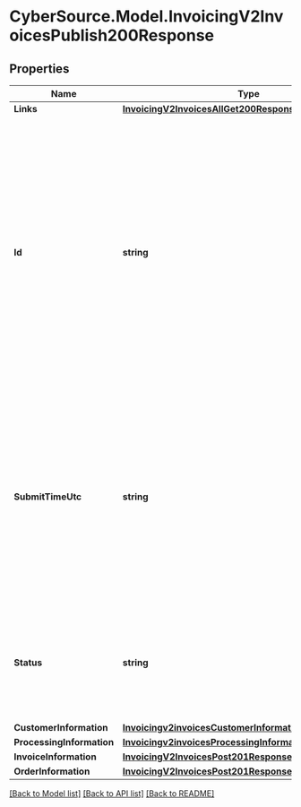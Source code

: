 # CyberSource.Model.InvoicingV2InvoicesPublish200Response
## Properties

Name | Type | Description | Notes
------------ | ------------- | ------------- | -------------
**Links** | [**InvoicingV2InvoicesAllGet200ResponseLinks**](InvoicingV2InvoicesAllGet200ResponseLinks.md) |  | [optional] 
**Id** | **string** | An unique identification number generated by Cybersource to identify the submitted request. Returned by all services. It is also appended to the endpoint of the resource. On incremental authorizations, this value with be the same as the identification number returned in the original authorization response.  | [optional] 
**SubmitTimeUtc** | **string** | Time of request in UTC. Format: &#x60;YYYY-MM-DDThh:mm:ssZ&#x60; **Example** &#x60;2016-08-11T22:47:57Z&#x60; equals August 11, 2016, at 22:47:57 (10:47:57 p.m.). The &#x60;T&#x60; separates the date and the time. The &#x60;Z&#x60; indicates UTC.  Returned by Cybersource for all services.  | [optional] 
**Status** | **string** | The status of the invoice.  Possible values: - DRAFT - CREATED - SENT - PARTIAL - PAID - CANCELED - PENDING  | [optional] 
**CustomerInformation** | [**Invoicingv2invoicesCustomerInformation**](Invoicingv2invoicesCustomerInformation.md) |  | [optional] 
**ProcessingInformation** | [**Invoicingv2invoicesProcessingInformation**](Invoicingv2invoicesProcessingInformation.md) |  | [optional] 
**InvoiceInformation** | [**InvoicingV2InvoicesPost201ResponseInvoiceInformation**](InvoicingV2InvoicesPost201ResponseInvoiceInformation.md) |  | [optional] 
**OrderInformation** | [**InvoicingV2InvoicesPost201ResponseOrderInformation**](InvoicingV2InvoicesPost201ResponseOrderInformation.md) |  | [optional] 

[[Back to Model list]](../README.md#documentation-for-models) [[Back to API list]](../README.md#documentation-for-api-endpoints) [[Back to README]](../README.md)

